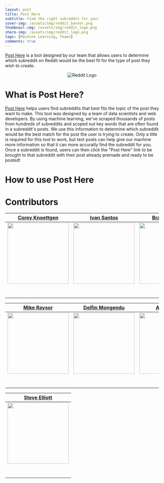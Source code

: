 ```yaml
---
layout: post
title: Post Here
subtitle: Find the right subreddit for you!
cover-img: /assets/img/reddit_banner.png
thumbnail-img: /assets/img/reddit_logo.png
share-img: /assets/img/reddit_logo.png
tags: [Machine Learning, Teams]
comments: true
---
```


[Post Here](https://post-here.spentaur.workers.dev/) is a tool designed by our team that allows users to determine which subreddit on Reddit would be the best fit for the type of post they wish to create.

<p align="center">
  <img src="https://raw.githubusercontent.com/brucebra000/brucebra000.github.io/master/assets/img/reddit_logo.png" alt="Reddit Logo"/>
</p>

# What is Post Here?

[Post Here](https://post-here.spentaur.workers.dev/) helps users find subreddits that best fits the topic of the post they want to make. This tool was designed by a team of data scientists and web developers. By using machine learning, we've scraped thousands of posts from hundreds of subreddits and scoped out key words that are often found in a subreddit's posts. We use this information to determine which subreddit would be the best match for the post the user is trying to create. Only a title is required for this tool to work, but text posts can help give our machine more information so that it can more accuratly find the subreddit for you. Once a subreddit is found, users can then click the "Post Here" link to be brought to that subreddit with their post already premade and ready to be posted!

# How to use Post Here

# Contributors

|[Corey Knoettgen](https://github.com/cknoettg)|[Ivan Santos](https://github.com/Algorant)|  [Brandon Bruce](https://github.com/brucebra000)| [Daniel Hermansen](https://github.com/daniel-hermansen)|           
|:-----------------------------------------------------------------------------------------------------------: | :-----------------------------------------------------------------------------------------------------------: | :-----------------------------------------------------------------------------------------------------------: | :-----------------------------------------------------------------------------------------------------------: | 
|                      [<img src="https://avatars.githubusercontent.com/u/2045036?s=400&v=4" width = "200" />](https://github.com/cknoettg)                       |                      [<img src="https://ca.slack-edge.com/ESZCHB482-W0138D56KRN-8828cd79a091-512" width = "200" />](https://github.com/Algorant)                       |                      [<img src="https://raw.githubusercontent.com/brucebra000/brucebra000.github.io/master/img/Brandon_Profile_Small.jpg" width = "200" />](https://github.com/brucebra000)                       |                      [<img src="https://avatars.githubusercontent.com/u/54873177?s=460&u=98a7f0e79cf5e6926d3c1e6020ffcb1e90f1fbeb&v=4" width = "200" />](https://github.com/daniel-hermansen)                       |                              
|                 [<img src="https://github.com/favicon.ico" width="15"> ](https://github.com/cknoettg)                 |            [<img src="https://github.com/favicon.ico" width="15"> ](https://github.com/Algorant)             |           [<img src="https://github.com/favicon.ico" width="15"> ](https://github.com/brucebra000)            |           [<img src="https://github.com/favicon.ico" width="15"> ](https://github.com/daniel-hermansen)            |          
| [ <img src="https://static.licdn.com/sc/h/al2o9zrvru7aqj8e1x2rzsrca" width="15"> ](https://www.linkedin.com/in/cknoettg/) | [ <img src="https://static.licdn.com/sc/h/al2o9zrvru7aqj8e1x2rzsrca" width="15"> ](https://www.linkedin.com/in/ivan-santos-a3688624/) | [ <img src="https://static.licdn.com/sc/h/al2o9zrvru7aqj8e1x2rzsrca" width="15"> ](https://www.linkedin.com/in/brandon-bruce-1538a21a8/) | [ <img src="https://static.licdn.com/sc/h/al2o9zrvru7aqj8e1x2rzsrca" width="15"> ](https://www.linkedin.com/in/danieljhermansen/) | 

|[Mike Raysor](https://github.com/sincere27601)|[Delfin Mongendu](https://github.com/DelfinMong)|  [Adric Burks](https://github.com/Ethret)| [Spencer Adams](https://github.com/spentaur)|           
|:-----------------------------------------------------------------------------------------------------------: | :-----------------------------------------------------------------------------------------------------------: | :-----------------------------------------------------------------------------------------------------------: | :-----------------------------------------------------------------------------------------------------------: | 
|                      [<img src="https://avatars.githubusercontent.com/u/53302778?s=460&u=32d307874093f77e1417394f1fa31c03cf21099f&v=4" width = "200" />](https://github.com/sincere27601)                       |                      [<img src="https://ca.slack-edge.com/ESZCHB482-W0123RP5X63-d58e4a87b056-512" width = "200" />](https://github.com/DelfinMong)                       |                      [<img src="https://ca.slack-edge.com/ESZCHB482-W012JPZFY8K-65b00781e6f4-512" width = "200" />](https://github.com/Ethret)                       |                      [<img src="https://ca.slack-edge.com/ESZCHB482-W0138D41ETS-70b4c4d61c52-512" width = "200" />](https://github.com/spentaur)                       |                              
|                 [<img src="https://github.com/favicon.ico" width="15"> ](https://github.com/sincere27601)                 |            [<img src="https://github.com/favicon.ico" width="15"> ](https://github.com/DelfinMong)             |           [<img src="https://github.com/favicon.ico" width="15"> ](https://github.com/Ethret)            |           [<img src="https://github.com/favicon.ico" width="15"> ](https://github.com/spentaur)            |          
| [ <img src="https://static.licdn.com/sc/h/al2o9zrvru7aqj8e1x2rzsrca" width="15"> ](https://www.linkedin.com/in/michaelraysor/) | [ <img src="https://static.licdn.com/sc/h/al2o9zrvru7aqj8e1x2rzsrca" width="15"> ](https://www.linkedin.com/in/delfin-mongendu-697966190/) | [ <img src="https://static.licdn.com/sc/h/al2o9zrvru7aqj8e1x2rzsrca" width="15"> ](https://www.linkedin.com/in/adric-burks-36922a199/) | [ <img src="https://static.licdn.com/sc/h/al2o9zrvru7aqj8e1x2rzsrca" width="15"> ](https://www.linkedin.com/in/spencer-adams-0500277b/) | 

|[Steve Elliott](https://github.com/StevenMElliott)|           
|:-----------------------------------------------------------------------------------------------------------: | 
|                      [<img src="https://ca.slack-edge.com/ESZCHB482-W012JHSSK50-0acb2ab8ccb3-512" width = "200" />](https://github.com/StevenMElliott)                                             |                              
|                 [<img src="https://github.com/favicon.ico" width="15"> ](https://github.com/StevenMElliott)                 |          
| [ <img src="https://static.licdn.com/sc/h/al2o9zrvru7aqj8e1x2rzsrca" width="15"> ](https://www.linkedin.com/in/steven-elliott42/) |
